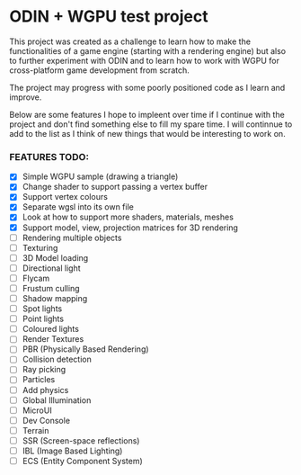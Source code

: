 # ODIN + WGPU test project

This project was created as a challenge to learn how to make the functionalities of
a game engine (starting with a rendering engine) but also to further experiment with
ODIN and to learn how to work with WGPU for cross-platform game development from
scratch.

The project may progress with some poorly positioned code as I learn and improve.

Below are some features I hope to impleent over time if I continue with the project
and don't find something else to fill my spare time. I will continnue to add to the
list as I think of new things that would be interesting to work on.

### FEATURES TODO:

- [x] Simple WGPU sample (drawing a triangle)
- [x] Change shader to support passing a vertex buffer
- [x] Support vertex colours
- [x] Separate wgsl into its own file
- [x] Look at how to support more shaders, materials, meshes
- [x] Support model, view, projection matrices for 3D rendering
- [ ] Rendering multiple objects
- [ ] Texturing
- [ ] 3D Model loading
- [ ] Directional light
- [ ] Flycam
- [ ] Frustum culling
- [ ] Shadow mapping
- [ ] Spot lights
- [ ] Point lights
- [ ] Coloured lights
- [ ] Render Textures
- [ ] PBR (Physically Based Rendering)
- [ ] Collision detection
- [ ] Ray picking
- [ ] Particles
- [ ] Add physics
- [ ] Global Illumination
- [ ] MicroUI
- [ ] Dev Console
- [ ] Terrain
- [ ] SSR (Screen-space reflections)
- [ ] IBL (Image Based Lighting)
- [ ] ECS (Entity Component System)